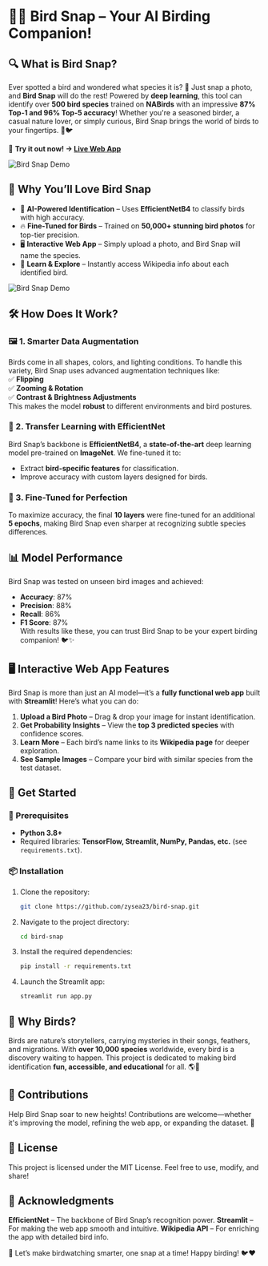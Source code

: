 # 🦜✨ Bird Snap – Your AI Birding Companion!  

## 🔍 **What is Bird Snap?**  
Ever spotted a bird and wondered what species it is? 🧐 Just snap a photo, and **Bird Snap** will do the rest! Powered by **deep learning**, this tool can identify over **500 bird species** trained on **NABirds** with an impressive **87% Top-1 and 96% Top-5 accuracy**! Whether you're a seasoned birder, a casual nature lover, or simply curious, Bird Snap brings the world of birds to your fingertips. 🌿🐦  

🎯 **Try it out now! → [Live Web App](https://birdsnap.streamlit.app/)**  

![Bird Snap Demo](https://github.com/zysea23/bird-snap/blob/main/assets/birdsnap-snap0.png?raw=true)  

## 🌟 **Why You’ll Love Bird Snap**  
- 🧠 **AI-Powered Identification** – Uses **EfficientNetB4** to classify birds with high accuracy.  
- 🔥 **Fine-Tuned for Birds** – Trained on **50,000+ stunning bird photos** for top-tier precision.  
- 🖥 **Interactive Web App** – Simply upload a photo, and Bird Snap will name the species.  
- 📖 **Learn & Explore** – Instantly access Wikipedia info about each identified bird.  

![Bird Snap Demo](https://github.com/zysea23/bird-snap/blob/main/assets/birdsnap-snap.png?raw=true)  

## 🛠 **How Does It Work?**  

### 🖼 1. Smarter Data Augmentation  
Birds come in all shapes, colors, and lighting conditions. To handle this variety, Bird Snap uses advanced augmentation techniques like:  
✅ **Flipping**  
✅ **Zooming & Rotation**  
✅ **Contrast & Brightness Adjustments**  
This makes the model **robust** to different environments and bird postures.  

### 🚀 2. Transfer Learning with EfficientNet  
Bird Snap’s backbone is **EfficientNetB4**, a **state-of-the-art** deep learning model pre-trained on **ImageNet**. We fine-tuned it to:  
- Extract **bird-specific features** for classification.  
- Improve accuracy with custom layers designed for birds.  

### 🎯 3. Fine-Tuned for Perfection  
To maximize accuracy, the final **10 layers** were fine-tuned for an additional **5 epochs**, making Bird Snap even sharper at recognizing subtle species differences.  

## 📊 **Model Performance**  
Bird Snap was tested on unseen bird images and achieved:  
- **Accuracy**: 87%  
- **Precision**: 88%  
- **Recall**: 86%  
- **F1 Score**: 87%  
With results like these, you can trust Bird Snap to be your expert birding companion! 🐦✨  

## 🖥 **Interactive Web App Features**  
Bird Snap is more than just an AI model—it’s a **fully functional web app** built with **Streamlit**! Here’s what you can do:  
1. **Upload a Bird Photo** – Drag & drop your image for instant identification.  
2. **Get Probability Insights** – View the **top 3 predicted species** with confidence scores.  
3. **Learn More** – Each bird’s name links to its **Wikipedia page** for deeper exploration.  
4. **See Sample Images** – Compare your bird with similar species from the test dataset.  

## 🚀 **Get Started**  

### 📌 Prerequisites  
- **Python 3.8+**  
- Required libraries: **TensorFlow, Streamlit, NumPy, Pandas, etc.** (see `requirements.txt`).  

### 📦 Installation  
1. Clone the repository:  
   ```bash
   git clone https://github.com/zysea23/bird-snap.git
   ```

2. Navigate to the project directory:
   ```bash
   cd bird-snap
   ```
3. Install the required dependencies:
   ```bash
   pip install -r requirements.txt
   ```
4. Launch the Streamlit app:
   ```bash
   streamlit run app.py
   ```

## 🐤 Why Birds?
Birds are nature’s storytellers, carrying mysteries in their songs, feathers, and migrations. With **over 10,000 species** worldwide, every bird is a discovery waiting to happen. This project is dedicated to making bird identification **fun, accessible, and educational** for all. 🌎💚

## 🤝 Contributions
Help Bird Snap soar to new heights! Contributions are welcome—whether it's improving the model, refining the web app, or expanding the dataset. 🦅

## 📜 License
This project is licensed under the MIT License. Feel free to use, modify, and share!

## 🌈 Acknowledgments
**EfficientNet** – The backbone of Bird Snap’s recognition power.
**Streamlit** – For making the web app smooth and intuitive.
**Wikipedia API** – For enriching the app with detailed bird info.

🚀 Let’s make birdwatching smarter, one snap at a time! Happy birding! 🐦❤️

